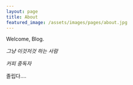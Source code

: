 ```yaml
---
layout: page
title: About
featured_image: /assets/images/pages/about.jpg
---
```


Welcome, Blog.


*그냥 이것저것 하는 사람*

*커피 중독자*

졸립다....
